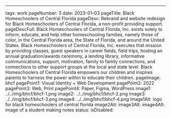 ---
tags: work
pageNumber: 3
date: 2023-01-03
pageTitle: Black Homeschoolers of Central Florida
pageDesc: Rebrand and website redesign for Black Homeschoolers of Central Florida, a non-profit providing support.
pageDescFull: Black Homeschoolers of Central Florida, Inc. exists solely to inform, educate, and help other homeschooling families, namely those of color, in the Central Florida area, the State of Florida, and around the United States. Black Homeschoolers of Central Florida, Inc. executes that mission by providing classes, guest speakers in career fields, field trips, hosting an annual graduation/awards ceremony, a lending library, informative communications, support, motivation, family to family connections, and connections to other support groups at the local and state level. Black Homeschoolers of Central Florida empowers our children and inspires parents to harness the power within to educate their children.
pageImage: bhcf
pagePoint1: Visual Identity + Web Development
pagePoint2: 2022
pagePoint3: Web, Print
pagePoint4: Paper, Figma, WordPress
image1: ../../img/bhcf/bhcf-1.png
image2: ../../img/bhcf/bhcf-2.png
image3: ../../img/bhcf/bhcf-3.png
image4: ../../img/bhcf/bhcf-4.png
image1Alt: logo for black homeschoolers of central florida
image2Alt: 
image3Alt: 
image4Alt: image of a student making notes
status: 
isDisabled: 